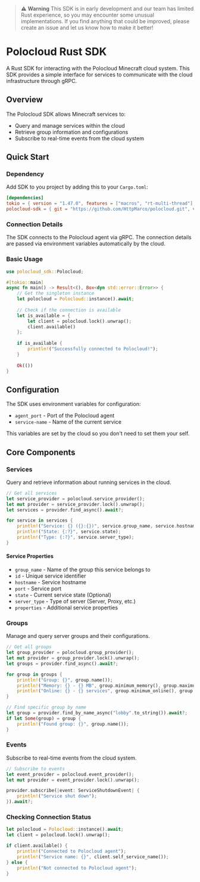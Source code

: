 > ⚠️ **Warning** This SDK is in early development and our team has limited Rust experience, so you may encounter some
> unusual implementations. If you find anything that could be improved, please create an issue and let us know how to make
> it better!

# Polocloud Rust SDK
A Rust SDK for interacting with the Polocloud Minecraft cloud system. This SDK provides a simple interface for services to communicate with the cloud infrastructure through gRPC.

## Overview

The Polocloud SDK allows Minecraft services to:
- Query and manage services within the cloud
- Retrieve group information and configurations
- Subscribe to real-time events from the cloud system

## Quick Start

### Dependency

Add SDK to you project by adding this to your `Cargo.toml`:

```toml
[dependencies]
tokio = { version = "1.47.0", features = ["macros", "rt-multi-thread"] }
polocloud-sdk = { git = "https://github.com/HttpMarco/polocloud.git", version = "3.0.0-SNAPSHOT" }
```

### Connection Details

The SDK connects to the Polocloud agent via gRPC. The connection details are passed via environment variables automatically by the cloud.

### Basic Usage

```rust
use polocloud_sdk::Polocloud;

#[tokio::main]
async fn main() -> Result<(), Box<dyn std::error::Error>> {
    // Get the singleton instance
    let polocloud = Polocloud::instance().await;
    
    // Check if the connection is available
    let is_available = {
        let client = polocloud.lock().unwrap();
        client.available()
    };
    
    if is_available {
        println!("Successfully connected to Polocloud!");
    }
    
    Ok(())
}
```

## Configuration

The SDK uses environment variables for configuration:

- `agent_port` - Port of the Polocloud agent
- `service-name` - Name of the current service

This variables are set by the cloud so you don't need to set them your self.

## Core Components

### Services

Query and retrieve information about running services in the cloud.

```rust
// Get all services
let service_provider = polocloud.service_provider();
let mut provider = service_provider.lock().unwrap();
let services = provider.find_async().await?;

for service in services {
    println!("Service: {} ({}:{})", service.group_name, service.hostname, service.port);
    println!("State: {:?}", service.state);
    println!("Type: {:?}", service.server_type);
}
```

#### Service Properties

- `group_name` - Name of the group this service belongs to
- `id` - Unique service identifier
- `hostname` - Service hostname
- `port` - Service port
- `state` - Current service state (Optional)
- `server_type` - Type of server (Server, Proxy, etc.)
- `properties` - Additional service properties

### Groups

Manage and query server groups and their configurations.

```rust
// Get all groups
let group_provider = polocloud.group_provider();
let mut provider = group_provider.lock().unwrap();
let groups = provider.find_async().await?;

for group in groups {
    println!("Group: {}", group.name());
    println!("Memory: {} - {} MB", group.minimum_memory(), group.maximum_memory());
    println!("Online: {} - {} services", group.minimum_online(), group.maximum_online());
}

// Find specific group by name
let group = provider.find_by_name_async("lobby".to_string()).await?;
if let Some(group) = group {
    println!("Found group: {}", group.name());
}
```

### Events

Subscribe to real-time events from the cloud system.

```rust
// Subscribe to events
let event_provider = polocloud.event_provider();
let mut provider = event_provider.lock().unwrap();

provider.subscribe(|event: ServiceShutdownEvent| {
    println!("Service shut down");
}).await?;
```

### Checking Connection Status

```rust
let polocloud = Polocloud::instance().await;
let client = polocloud.lock().unwrap();

if client.available() {
    println!("Connected to Polocloud agent");
    println!("Service name: {}", client.self_service_name());
} else {
    println!("Not connected to Polocloud agent");
}
```
